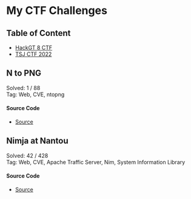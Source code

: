 # My CTF Challenges

## **Table of Content**

* [HackGT 8 CTF](#N-to-PNG)
* [TSJ CTF 2022](#Nimja-at-Nantou)

## **N to PNG**
Solved: 1 / 88<br>
Tag: Web, CVE, ntopng

#### Source Code
* [Source](hackgt8-ctf/N_to_PNG/)

## **Nimja at Nantou**
Solved: 42 / 428<br>
Tag: Web, CVE, Apache Traffic Server, Nim, System Information Library

#### Source Code
* [Source](tsj-ctf-2022/Nimja_at_Nantou/)
